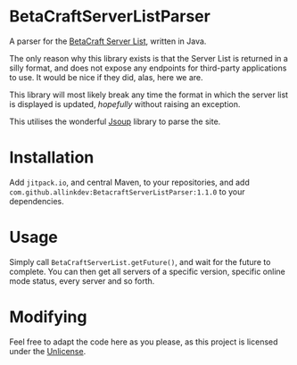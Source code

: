 [BetaCraft Server List]: https://betacraft.uk/serverlist

[Unlicense]: https://unlicense.org

[Jsoup]: https://jsoup.org/

# BetaCraftServerListParser

A parser for the [BetaCraft Server List], written in Java.

The only reason why this library exists is that the Server List is returned in a silly format, and does not expose any
endpoints for third-party applications to use. It would be nice if they did, alas, here we are.

This library will most likely break any time the format in which the server list is displayed is updated, *hopefully*
without raising an exception.

This utilises the wonderful [Jsoup] library to parse the site.

# Installation

Add `jitpack.io`, and central Maven, to your repositories, and add `com.github.allinkdev:BetacraftServerListParser:1.1.0` to your
dependencies.

# Usage

Simply call `BetaCraftServerList.getFuture()`, and wait for the future to complete. You can then get all servers of a
specific version, specific online mode status, every server and so forth.

# Modifying

Feel free to adapt the code here as you please, as this project is licensed under the [Unlicense].